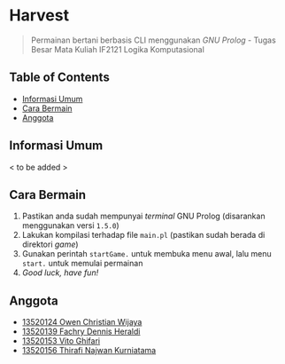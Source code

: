 # Harvest
> Permainan bertani berbasis CLI menggunakan _GNU Prolog_ - Tugas Besar Mata Kuliah IF2121 Logika Komputasional



## Table of Contents
* [Informasi Umum](#informasi-umum)
* [Cara Bermain](#cara-bermain)
* [Anggota](#anggota)
## Informasi Umum
< to be added >

## Cara Bermain
1. Pastikan anda sudah mempunyai _terminal_ GNU Prolog (disarankan menggunakan versi `1.5.0`)
2. Lakukan kompilasi terhadap file `main.pl` (pastikan sudah berada di direktori _game_)
3. Gunakan perintah `startGame.` untuk membuka menu awal, lalu menu `start.` untuk memulai permainan
4. _Good luck, have fun!_

## Anggota
* [13520124 Owen Christian Wijaya](#https://github.com/reverseon)
* [13520139 Fachry Dennis Heraldi](#https://github.com/dennisheraldi)
* [13520153 Vito Ghifari](#https://github.com/VanillaMacchiato)
* [13520156 Thirafi Najwan Kurniatama](#https://github.com/reverseon)

